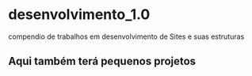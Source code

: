 # desenvolvimento_1.0
compendio de trabalhos em desenvolvimento de Sites e suas estruturas

## Aqui também terá pequenos projetos
